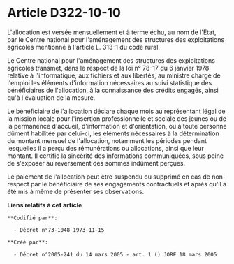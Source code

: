 # Article D322-10-10

L'allocation est versée mensuellement et à terme échu, au nom de l'Etat, par le Centre national pour l'aménagement des
structures des exploitations agricoles mentionné à l'article L. 313-1 du code rural.

Le Centre national pour l'aménagement des structures des exploitations agricoles transmet, dans le respect de la loi n° 78-17
du 6 janvier 1978 relative à l'informatique, aux fichiers et aux libertés, au ministre chargé de l'emploi les éléments
d'information nécessaires au suivi statistique des bénéficiaires de l'allocation, à la connaissance des crédits engagés,
ainsi qu'à l'évaluation de la mesure.

Le bénéficiaire de l'allocation déclare chaque mois au représentant légal de la mission locale pour l'insertion
professionnelle et sociale des jeunes ou de la permanence d'accueil, d'information et d'orientation, ou à toute personne
dûment habilitée par celui-ci, les éléments nécessaires à la détermination du montant mensuel de l'allocation, notamment les
périodes pendant lesquelles il a perçu des rémunérations ou allocations, ainsi que leur montant. Il certifie la sincérité des
informations communiquées, sous peine de s'exposer au reversement des sommes indûment perçues.

Le paiement de l'allocation peut être suspendu ou supprimé en cas de non-respect par le bénéficiaire de ses engagements
contractuels et après qu'il a été mis à même de présenter ses observations.

**Liens relatifs à cet article**

	**Codifié par**:

	  - Décret n°73-1048 1973-11-15

	**Créé par**:

	  - Décret n°2005-241 du 14 mars 2005 - art. 1 () JORF 18 mars 2005
